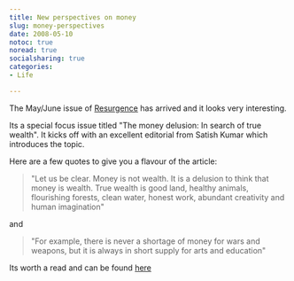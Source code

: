 ```yaml
---
title: New perspectives on money
slug: money-perspectives
date: 2008-05-10
notoc: true
noread: true
socialsharing: true
categories: 
- Life

---
```

The May/June issue of [Resurgence][resurgence] has arrived and it looks very interesting.

Its a special focus issue titled "The money delusion: In search of true wealth". It kicks off with an excellent editorial from Satish Kumar which introduces the topic.  

Here are a few quotes to give you a flavour of the article:

> "Let us be clear. Money is not wealth. It is a delusion to think that money is wealth. True wealth is good land, healthy animals, flourishing forests, clean water, honest work, abundant creativity and human imagination"

and

> "For example, there is never a shortage of money for wars and weapons, but it is always in short supply for arts and education"

Its worth a read and can be found [here][resurgence 2]

[resurgence]: http://www.resurgence.org/
[resurgence 2]: http://www.resurgence.org/magazine/article2441.html
